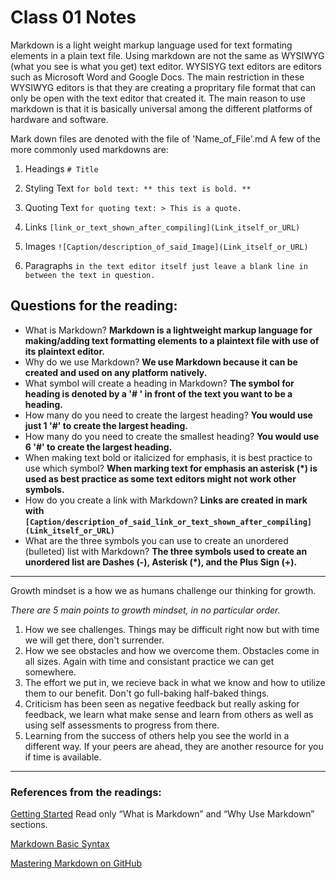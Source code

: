 # Class 01 Notes

Markdown is a light weight markup language used for text formating elements in a plain text file.
Using markdown are not the same as WYSIWYG (what you see is what you get) text editor. WYSISYG text editors are editors such as Microsoft Word and Google Docs. The main restriction in these WYSIWYG editors is that they are creating a propritary file format that can only be open with the text editor that created it.
The main reason to use markdown is that it is basically universal among the different platforms of hardware and software.

Mark down files are denoted with the file of 'Name_of_File'.md
A few of the more commonly used markdowns are:

1. Headings
```# Title```

2. Styling Text
```for bold text: ** this text is bold. **```

3. Quoting Text
```for quoting text: > This is a quote.```

4. Links
```[link_or_text_shown_after_compiling](Link_itself_or_URL)```
5. Images
```![Caption/description_of_said_Image](Link_itself_or_URL)```
6. Paragraphs
```in the text editor itself just leave a blank line in between the text in question.```

## Questions for the reading:

* What is Markdown?
**Markdown is a lightweight markup language for making/adding text formatting elements to a plaintext file with use of its plaintext editor.**
* Why do we use Markdown?
**We use Markdown because it can be created and used on any platform natively.**
* What symbol will create a heading in Markdown?
**The symbol for heading is denoted by a '# ' in front of the text you want to be a heading.**
* How many do you need to create the largest heading?
**You would use just 1 '#' to create the largest heading.**
* How many do you need to create the smallest heading?
**You would use 6 '#' to create the largest heading.**
* When making text bold or italicized for emphasis, it is best practice to use which symbol?
**When marking text for emphasis an asterisk (*) is used as best practice as some text editors might not work other symbols.**
* How do you create a link with Markdown?
**Links are created in mark with ```[Caption/description_of_said_link_or_text_shown_after_compiling](Link_itself_or_URL)```**
* What are the three symbols you can use to create an unordered (bulleted) list with Markdown?
**The three symbols used to create an unordered list are Dashes (-), Asterisk (*), and the Plus Sign (+).**

---

Growth mindset is a how we as humans challenge our thinking for growth.

*There are 5 main points to growth mindset, in no particular order.*

1. How we see challenges. Things may be difficult right now but with time we will get there, don't surrender.
2. How we see obstacles and how we overcome them. Obstacles come in all sizes. Again with time and consistant practice we can get somewhere.
3. The effort we put in, we recieve back in what we know and how to utilize them to our benefit. Don't go full-baking half-baked things.
4. Criticism has been seen as negative feedback but really asking for feedback, we learn what make sense and learn from others as well as using self assessments to progress from there. 
5. Learning from the success of others help you see the world in a different way. If your peers are ahead, they are another resource for you if time is available.

---

### References from the readings:

[Getting Started](https://www.markdownguide.org/getting-started/)
Read only “What is Markdown” and “Why Use Markdown” sections.

[Markdown Basic Syntax](https://www.markdownguide.org/basic-syntax/)

[Mastering Markdown on GitHub](https://guides.github.com/features/mastering-markdown/)
